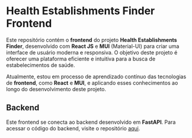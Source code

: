 # Health Establishments Finder Frontend

Este repositório contém o **frontend** do projeto **Health Establishments Finder**, desenvolvido com **React JS** e **MUI** (Material-UI) para criar uma interface de usuário moderna e responsiva. O objetivo deste projeto é oferecer uma plataforma eficiente e intuitiva para a busca de estabelecimentos de saúde.

Atualmente, estou em processo de aprendizado contínuo das tecnologias de **frontend**, como **React** e **MUI**, e aplicando esses conhecimentos ao longo do desenvolvimento deste projeto.

## Backend

Este frontend se conecta ao backend desenvolvido em **FastAPI**. Para acessar o código do backend, visite o repositório [aqui](https://github.com/Gabrielsldz/fastApiProject).

